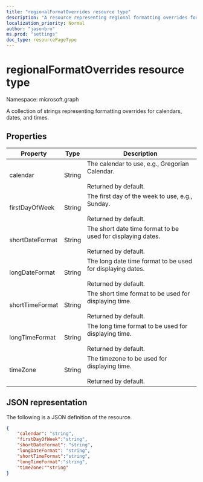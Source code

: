 ```yaml
---
title: "regionalFormatOverrides resource type"
description: "A resource representing regional formatting overrides for calendars, dates, and times."
localization_priority: Normal
author: "jasonbro"
ms.prod: "settings"
doc_type: resourcePageType
---
```

# regionalFormatOverrides resource type

Namespace: microsoft.graph

A collection of strings representing formatting overrides for calendars, dates, and times. 

## Properties

|Property             |Type                 |Description                                                    |
|---------------------|---------------------|---------------------------------------------------------------|
|calendar             |String               |The calendar to use, e.g., Gregorian Calendar.<br><br>Returned by default.|                   
|firstDayOfWeek       |String               |The first day of the week to use, e.g., Sunday.<br><br>Returned by default.|
|shortDateFormat      |String               |The short date time format to be used for displaying dates.<br><br>Returned by default.|
|longDateFormat       |String               |The long date time format to be used for displaying dates.<br><br>Returned by default.|
|shortTimeFormat      |String               |The short time format to be used for displaying time.<br><br>Returned by default.|
|longTimeFormat       |String               |The long time format to be used for displaying time.<br><br>Returned by default.|
|timeZone             |String               |The timezone to be used for displaying time.<br><br>Returned by default.|

## JSON representation

The following is a JSON definition of the resource.

<!--{
  "blockType": "resource",
  "optionalProperties": [],
  "baseType": "",
  "@odata.type": "microsoft.graph.regionalFormatOverrides"
}-->

```json
{
    "calendar": "string",
    "firstDayOfWeek":"string",
    "shortDateFormat": "string",
    "longDateFormat": "string",
    "shortTimeFormat":"string",
    "longTimeFormat":"string",
    "timeZone:""string"
}
```
<!-- {
  "type": "#page.annotation",
  "description": "regionalFormatOverride resource",
  "keywords": "",
  "section": "documentation",
  "tocPath": ""
}-->
